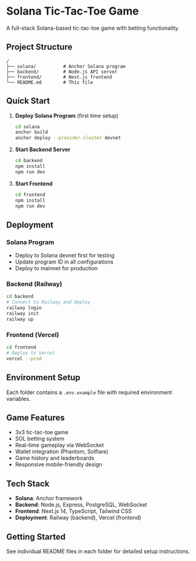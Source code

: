 # Solana Tic-Tac-Toe Game

A full-stack Solana-based tic-tac-toe game with betting functionality.

## Project Structure

```
/
├── solana/          # Anchor Solana program
├── backend/         # Node.js API server
├── frontend/        # Next.js frontend
└── README.md        # This file
```

## Quick Start

1. **Deploy Solana Program** (first time setup)
   ```bash
   cd solana
   anchor build
   anchor deploy --provider.cluster devnet
   ```

2. **Start Backend Server**
   ```bash
   cd backend
   npm install
   npm run dev
   ```

3. **Start Frontend**
   ```bash
   cd frontend
   npm install
   npm run dev
   ```

## Deployment

### Solana Program
- Deploy to Solana devnet first for testing
- Update program ID in all configurations
- Deploy to mainnet for production

### Backend (Railway)
```bash
cd backend
# Connect to Railway and deploy
railway login
railway init
railway up
```

### Frontend (Vercel)
```bash
cd frontend
# Deploy to Vercel
vercel --prod
```

## Environment Setup

Each folder contains a `.env.example` file with required environment variables.

## Game Features

- 3x3 tic-tac-toe game
- SOL betting system
- Real-time gameplay via WebSocket
- Wallet integration (Phantom, Solflare)
- Game history and leaderboards
- Responsive mobile-friendly design

## Tech Stack

- **Solana**: Anchor framework
- **Backend**: Node.js, Express, PostgreSQL, WebSocket
- **Frontend**: Next.js 14, TypeScript, Tailwind CSS
- **Deployment**: Railway (backend), Vercel (frontend)

## Getting Started

See individual README files in each folder for detailed setup instructions.